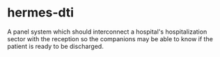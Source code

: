 # hermes-dti
A panel system which should interconnect a hospital's hospitalization sector with the reception so the companions may be able to know if the patient is ready to be discharged.
